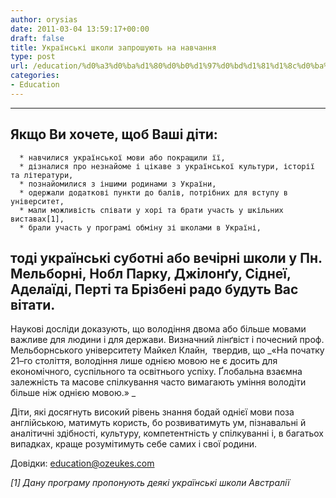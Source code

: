 ```yaml
---
author: orysias
date: 2011-03-04 13:59:17+00:00
draft: false
title: Українські школи запрошують на навчання
type: post
url: /education/%d0%a3%d0%ba%d1%80%d0%b0%d1%97%d0%bd%d1%81%d1%8c%d0%ba%d1%96-%d1%88%d0%ba%d0%be%d0%bb%d0%b8-%d0%b7%d0%b0%d0%bf%d1%80%d0%be%d1%88%d1%83%d1%8e%d1%82%d1%8c-%d0%bd%d0%b0-%d0%bd%d0%b0%d0%b2%d1%87%d0%b0/
categories:
- Education
---
```


** **


## **Якщо Ви хочете, щоб ****В****аші діти:**





	  * навчилися української мови або покращили її,
	  * дізналися про незнайоме і цікаве з української культури, історії та літератури,
	  * познайомилися з іншими родинами з України,
	  * одержали додаткові пункти до балів, потрібних для вступу в університет,
	  * мали можливість співати у хорі та брати участь у шкільних виставах[1],
	  * брали участь у програмі обміну зі школами в Україні,



## тоді українські суботні або вечірні школи у Пн. Мельбoрні, Нобл Парку, Джілонґу, Сіднеї, Аделаїді, Перті та Брізбені радо будуть Вас вітати.


Наукові досліди доказують, що володіння двома або більше мовами важливе для людини і для держави. Визначний лінґвіст і почесний проф. Мельборнського університету Майкел Клайн,  твердив, що _«На початку 21–го століття, володіння лише однією мовою не є досить для економічного, суспільного та освітнього успіху. Ґлобальна взаємна залежність та масове спілкування часто вимагають уміння володіти більше ніж однією мовою.» _

Діти, які досягнуть високий рівень знання бодай однієї мови поза англійською, матимуть користь, бо розвиватимуть ум, пізнавальні й аналітичні здібності, культуру, компетентність у спілкуванні і, в багатьох випадках, краще розумітимуть себе самих і свої родини.

Довідки: [education@ozeukes.com](mailto:education@ozeukes.com)

_[1] Дану програму пропонують деякі українські школи Австралії_










